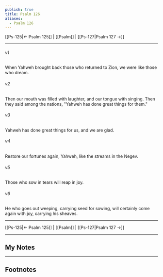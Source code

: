 ```yaml
---
publish: true
title: Psalm 126
aliases:
  - Psalm 126
---
```


[[Ps-125|← Psalm 125]] | [[Psalm]] | [[Ps-127|Psalm 127 →]]
***



###### v1 
When Yahweh brought back those who returned to Zion, we were like those who dream. 

###### v2 
Then our mouth was filled with laughter, and our tongue with singing. Then they said among the nations, "Yahweh has done great things for them." 

###### v3 
Yahweh has done great things for us, and we are glad. 

###### v4 
Restore our fortunes again, Yahweh, like the streams in the Negev. 

###### v5 
Those who sow in tears will reap in joy. 

###### v6 
He who goes out weeping, carrying seed for sowing, will certainly come again with joy, carrying his sheaves.

***
[[Ps-125|← Psalm 125]] | [[Psalm]] | [[Ps-127|Psalm 127 →]]

---
## My Notes

---
## Footnotes